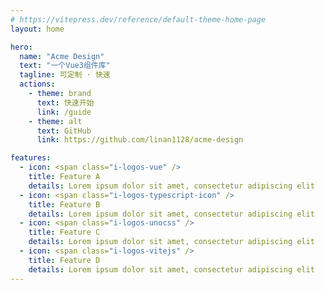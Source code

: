 ```yaml
---
# https://vitepress.dev/reference/default-theme-home-page
layout: home

hero:
  name: "Acme Design"
  text: "一个Vue3组件库"
  tagline: 可定制 · 快速
  actions:
    - theme: brand
      text: 快速开始
      link: /guide
    - theme: alt
      text: GitHub
      link: https://github.com/linan1128/acme-design

features:
  - icon: <span class="i-logos-vue" />
    title: Feature A
    details: Lorem ipsum dolor sit amet, consectetur adipiscing elit
  - icon: <span class="i-logos-typescript-icon" />
    title: Feature B
    details: Lorem ipsum dolor sit amet, consectetur adipiscing elit
  - icon: <span class="i-logos-unocss" />
    title: Feature C
    details: Lorem ipsum dolor sit amet, consectetur adipiscing elit
  - icon: <span class="i-logos-vitejs" />
    title: Feature D
    details: Lorem ipsum dolor sit amet, consectetur adipiscing elit
---
```

